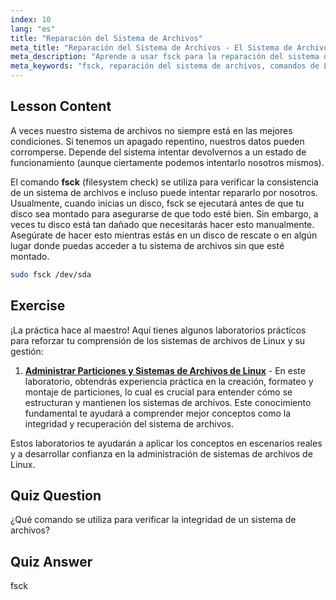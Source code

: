 ```yaml
---
index: 10
lang: "es"
title: "Reparación del Sistema de Archivos"
meta_title: "Reparación del Sistema de Archivos - El Sistema de Archivos"
meta_description: "Aprende a usar fsck para la reparación del sistema de archivos de Linux y la recuperación de datos. Comprende cómo verificar y corregir errores de disco con este comando esencial. ¡Comienza tu viaje en Linux!"
meta_keywords: "fsck, reparación del sistema de archivos, comandos de Linux, errores de disco, recuperación de datos, tutorial de Linux, guía para principiantes"
---
```


## Lesson Content

A veces nuestro sistema de archivos no siempre está en las mejores condiciones. Si tenemos un apagado repentino, nuestros datos pueden corromperse. Depende del sistema intentar devolvernos a un estado de funcionamiento (aunque ciertamente podemos intentarlo nosotros mismos).

El comando **fsck** (filesystem check) se utiliza para verificar la consistencia de un sistema de archivos e incluso puede intentar repararlo por nosotros. Usualmente, cuando inicias un disco, fsck se ejecutará antes de que tu disco sea montado para asegurarse de que todo esté bien. Sin embargo, a veces tu disco está tan dañado que necesitarás hacer esto manualmente. Asegúrate de hacer esto mientras estás en un disco de rescate o en algún lugar donde puedas acceder a tu sistema de archivos sin que esté montado.

```bash
sudo fsck /dev/sda
```

## Exercise

¡La práctica hace al maestro! Aquí tienes algunos laboratorios prácticos para reforzar tu comprensión de los sistemas de archivos de Linux y su gestión:

1. **[Administrar Particiones y Sistemas de Archivos de Linux](https://labex.io/es/labs/comptia-manage-linux-partitions-and-filesystems-590845)** - En este laboratorio, obtendrás experiencia práctica en la creación, formateo y montaje de particiones, lo cual es crucial para entender cómo se estructuran y mantienen los sistemas de archivos. Este conocimiento fundamental te ayudará a comprender mejor conceptos como la integridad y recuperación del sistema de archivos.

Estos laboratorios te ayudarán a aplicar los conceptos en escenarios reales y a desarrollar confianza en la administración de sistemas de archivos de Linux.

## Quiz Question

¿Qué comando se utiliza para verificar la integridad de un sistema de archivos?

## Quiz Answer

fsck
